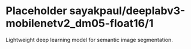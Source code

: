 # Placeholder sayakpaul/deeplabv3-mobilenetv2_dm05-float16/1
Lightweight deep learning model for semantic image segmentation.

<!-- module-type: image-segmentation -->
<!-- network-architecture: deeplab-mobilenetv2-dm05-coco-voc-trainval -->
<!-- dataset: pascal-voc-2012 -->
<!-- fine-tunable: false -->
<!-- license: Apache-2.0 -->
